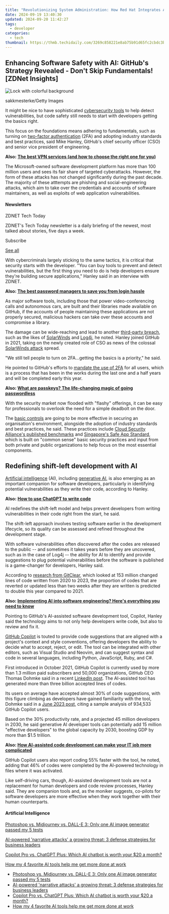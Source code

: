 ```yaml
---
title: "Revolutionizing System Administration: How Red Hat Integrates AI for Enhanced Sysadmin Efficiency"
date: 2024-09-19 13:40:30
updated: 2024-09-20 11:42:27
tags:
  - developer
categories:
  - tech
thumbnail: https://thmb.techidaily.com/3269c858221e8ab75b91d65fc2cbdc3bf0d972fb510d01ae54b3ad8d22470d02.jpg
---
```


## Enhancing Software Safety with AI: GitHub's Strategy Revealed - Don't Skip Fundamentals![ZDNet Insights]

![Lock with colorful background](https://www.zdnet.com/a/img/resize/2a8ad93895024ed071c5e7b21a849d3846eeda98/2024/02/15/a8bc07ee-194b-430c-aeed-d36d64225ea3/gettyimages-1356115619.jpg?auto=webp&width=1280)

sakkmesterke/Getty Images

It might be nice to have sophisticated [cybersecurity tools](https://www.zdnet.com/article/cybersecurity-101-everything-on-how-to-protect-your-privacy-and-stay-safe-online/) to help detect vulnerabilities, but code safety still needs to start with developers getting the basics right. 

This focus on the foundations means adhering to fundamentals, such as turning on [two-factor authentication](https://www.zdnet.com/article/multi-factor-authentication-how-to-enable-2fa-and-boost-your-security/) (2FA) and adopting industry standards and best practices, said Mike Hanley, GitHub's chief security officer (CSO) and senior vice president of engineering. 

**Also:** [**The best VPN services (and how to choose the right one for you)**](https://www.zdnet.com/article/best-vpn/)

The Microsoft-owned software development platform has more than 100 million users and sees its fair share of targeted cyberattacks. However, the form of these attacks has not changed significantly during the past decade. The majority of these atttempts are phishing and social-engineering attacks, which aim to take over the credentials and accounts of software maintainers, as well as exploits of web application vulnerabilities. 

#### Newsletters

ZDNET Tech Today

ZDNET's Tech Today newsletter is a daily briefing of the newest, most talked about stories, five days a week.

 Subscribe

[See all](https://www.zdnet.com/newsletters/)

With cybercriminals largely sticking to the same tactics, it is critical that security starts with the developer. "You can buy tools to prevent and detect vulnerabilities, but the first thing you need to do is help developers ensure they're building secure applications," Hanley said in an interview with ZDNET. 

**Also: [The best password managers to save you from login hassle](https://www.zdnet.com/article/best-password-manager/)**

As major software tools, including those that power video-conferencing calls and autonomous cars, are built and their libraries made available on GitHub, if the accounts of people maintaining these applications are not properly secured, malicious hackers can take over these accounts and compromise a library. 

The damage can be wide-reaching and lead to another [third-party breach](https://www.zdnet.com/article/businesses-fear-rise-of-third-party-attacks-as-ransomware-impact-grows/), such as the likes of [SolarWinds](https://www.zdnet.com/article/solarwinds-the-more-we-learn-the-worse-it-looks/) and [Log4j](https://www.zdnet.com/article/singapore-holds-emergency-meetings-with-cii-sectors-over-log4j/), he noted. Hanley joined GitHub in 2021, taking on the newly created role of CSO as news of the colossal [SolarWinds attack](https://www.zdnet.com/article/solarwinds-ready-to-move-past-breach-and-help-customers-manage-theirs/) spread. 

"We still tell people to turn on 2FA...getting the basics is a priority," he said. 

He pointed to GitHub's efforts to [mandate the use of 2FA](https://www.zdnet.com/article/github-launches-new-two-factor-authentication-mandates-for-code-developers/) for all users, which is a process that has been in the works during the last one and a half years and will be completed early this year. 

**Also: [What are passkeys? The life-changing magic of going passwordless](https://www.zdnet.com/article/passkeys-what-are-they-and-how-to-get-started/)**

With the security market now flooded with "flashy" offerings, it can be easy for professionals to overlook the need for a simple deadbolt on the door.

The [basic controls](https://www.zdnet.com/article/smbs-face-growing-cybersecurity-threats-but-basic-measures-can-lower-risks/) are going to be more effective in securing an organisation's environment, alongside the adoption of industry standards and best practices, he said. These practices include [Cloud Security Alliance's published benchmarks](https://cloudsecurityalliance.org/star) and [Singapore's Safe App Standard](https://www.zdnet.com/article/singapores-guidelines-to-bolster-mobile-app-security-are-optional-for-now/), which is built on "common sense" basic security practices and input from both private and public organizations to help focus on the most essential components. 

## Redefining shift-left development with AI

[Artificial intelligence](https://www.zdnet.com/article/what-is-ai-heres-everything-you-need-to-know-about-artificial-intelligence/) (AI), including [generative AI](https://www.zdnet.com/article/what-is-generative-ai-and-why-is-it-so-popular-heres-everything-you-need-to-know/), is also emerging as an important companion for software developers, particularly in identifying potential vulnerabilities as they write their code, according to Hanley. 

**Also:** [**How to use ChatGPT to write code**](https://www.zdnet.com/article/how-to-use-chatgpt-to-write-code/)

AI redefines the shift-left model and helps prevent developers from writing vulnerabilities in their code right from the start, he said. 

The shift-left approach involves testing software earlier in the development lifecycle, so its quality can be assessed and refined throughout the development stage. 

With software vulnerabilities often discovered after the codes are released to the public -- and sometimes it takes years before they are uncovered, such as in the case of Log4j -- the ability for AI to identify and provide suggestions to plug potential vulnerabilities before the software is published is a game-changer for developers, Hanley said. 

According to [research from GitClear](https://www.gitclear.com/coding%5Fon%5Fcopilot%5Fdata%5Fshows%5Fais%5Fdownward%5Fpressure%5Fon%5Fcode%5Fquality), which looked at 153 million changed lines of code written from 2020 to 2023, the proportion of codes that are reverted or updated less than two weeks after they are written is predicted to double this year compared to 2021\. 

**Also: [Implementing AI into software engineering? Here's everything you need to know](https://www.zdnet.com/article/implementing-ai-into-software-engineering-heres-everything-you-need-to-know/)**

Pointing to GitHub's AI-assisted software development tool, Copilot, Hanley said the technology aims to not only help developers write code, but also to review and fix it. 

[GitHub Copilot](https://www.zdnet.com/article/microsoft-has-over-a-million-paying-github-copilot-users-ceo-nadella/) is touted to provide code suggestions that are aligned with a project's context and style conventions, offering developers the ability to decide what to accept, reject, or edit. The tool can be integrated with other editors, such as Visual Studio and Neovim, and can suggest syntax and code in several languages, including Python, JavaScript, Ruby, and C#. 

First introduced in October 2021, GitHub Copilot is currently used by more than 1.3 million paid subscribers and 50,000 organizations, GitHub CEO Thomas Dohmke said in a recent [LinkedIn post](https://www.linkedin.com/posts/ashtom%5Ftoday-in-microsoft-earnings-we-reported-activity-7158230955143385088-PFPf). The AI-assisted tool has generated more than three billion accepted lines of codes. 

Its users on average have accepted almost 30% of code suggestions, with this figure climbing as developers have gained familiarity with the tool, Dohmke said in a [June 2023 post](https://github.blog/2023-06-27-the-economic-impact-of-the-ai-powered-developer-lifecycle-and-lessons-from-github-copilot/), citing a sample analysis of 934,533 GitHub Copilot users.

Based on the 30% productivity rate, and a projected 45 million developers in 2030, he said generative AI developer tools can potentially add 15 million "effective developers" to the global capacity by 2030, boosting GDP by more than $1.5 trillion. 

**Also: [How AI-assisted code development can make your IT job more complicated](https://www.zdnet.com/article/how-generative-ai-can-make-your-it-job-more-complicated/)**

GitHub Copilot users also report coding 55% faster with the tool, he noted, adding that 46% of codes were completed by the AI-powered technology in files where it was activated.

Like self-driving cars, though, AI-assisted development tools are not a replacement for human developers and code review processes, Hanley said. They are companion tools and, as the moniker suggests, co-pilots for software developers are more effective when they work together with their human counterparts. 

#### Artificial Intelligence

[Photoshop vs. Midjourney vs. DALL-E 3: Only one AI image generator passed my 5 tests](https://www.zdnet.com/article/is-photoshops-new-text-to-image-as-good-as-midjourney-and-dall-e-we-test-it-and-see/ "Photoshop vs. Midjourney vs. DALL-E 3: Only one AI image generator passed my 5 tests")

[AI-powered 'narrative attacks' a growing threat: 3 defense strategies for business leaders](https://www.zdnet.com/article/ai-powered-narrative-attacks-a-growing-threat-3-defense-strategies-for-business-leaders/ "AI-powered 'narrative attacks' a growing threat: 3 defense strategies for business leaders")

[Copilot Pro vs. ChatGPT Plus: Which AI chatbot is worth your $20 a month?](https://www.zdnet.com/article/copilot-pro-vs-chatgpt-plus-which-is-ai-chatbot-is-worth-your-20-a-month/ "Copilot Pro vs. ChatGPT Plus: Which AI chatbot is worth your $20 a month?")

[How my 4 favorite AI tools help me get more done at work](https://www.zdnet.com/article/how-my-4-favorite-ai-tools-help-me-get-more-done-at-work/ "How my 4 favorite AI tools help me get more done at work")

* [Photoshop vs. Midjourney vs. DALL-E 3: Only one AI image generator passed my 5 tests](https://www.zdnet.com/article/is-photoshops-new-text-to-image-as-good-as-midjourney-and-dall-e-we-test-it-and-see/ "Photoshop vs. Midjourney vs. DALL-E 3: Only one AI image generator passed my 5 tests")
* [AI-powered 'narrative attacks' a growing threat: 3 defense strategies for business leaders](https://www.zdnet.com/article/ai-powered-narrative-attacks-a-growing-threat-3-defense-strategies-for-business-leaders/ "AI-powered 'narrative attacks' a growing threat: 3 defense strategies for business leaders")
* [Copilot Pro vs. ChatGPT Plus: Which AI chatbot is worth your $20 a month?](https://www.zdnet.com/article/copilot-pro-vs-chatgpt-plus-which-is-ai-chatbot-is-worth-your-20-a-month/ "Copilot Pro vs. ChatGPT Plus: Which AI chatbot is worth your $20 a month?")
* [How my 4 favorite AI tools help me get more done at work](https://www.zdnet.com/article/how-my-4-favorite-ai-tools-help-me-get-more-done-at-work/ "How my 4 favorite AI tools help me get more done at work")

<ins class="adsbygoogle"
     style="display:block"
     data-ad-format="autorelaxed"
     data-ad-client="ca-pub-7571918770474297"
     data-ad-slot="1223367746"></ins>



<ins class="adsbygoogle"
     style="display:block"
     data-ad-client="ca-pub-7571918770474297"
     data-ad-slot="8358498916"
     data-ad-format="auto"
     data-full-width-responsive="true"></ins>
